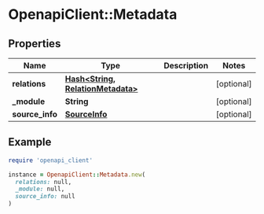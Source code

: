 # OpenapiClient::Metadata

## Properties

| Name | Type | Description | Notes |
| ---- | ---- | ----------- | ----- |
| **relations** | [**Hash&lt;String, RelationMetadata&gt;**](RelationMetadata.md) |  | [optional] |
| **_module** | **String** |  | [optional] |
| **source_info** | [**SourceInfo**](SourceInfo.md) |  | [optional] |

## Example

```ruby
require 'openapi_client'

instance = OpenapiClient::Metadata.new(
  relations: null,
  _module: null,
  source_info: null
)
```

